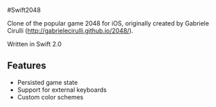 #Swift2048

Clone of the popular game 2048 for iOS, originally created by Gabriele Cirulli (http://gabrielecirulli.github.io/2048/).

Written in Swift 2.0

## Features
* Persisted game state
* Support for external keyboards
* Custom color schemes
